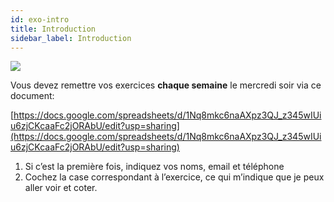 ```yaml
---
id: exo-intro
title: Introduction
sidebar_label: Introduction
---
```


![](/cours_web_2e/img/exo-intro.jpg)

Vous devez remettre vos exercices **chaque semaine** le mercredi soir via ce document:

[https://docs.google.com/spreadsheets/d/1Nq8mkc6naAXpz3QJ_z345wIUiu6zjCKcaaFc2jORAbU/edit?usp=sharing](https://docs.google.com/spreadsheets/d/1Nq8mkc6naAXpz3QJ_z345wIUiu6zjCKcaaFc2jORAbU/edit?usp=sharing)

1. Si c’est la première fois, indiquez vos noms, email et téléphone
2. Cochez la case correspondant à l’exercice, ce qui m’indique que je peux aller voir et coter.
